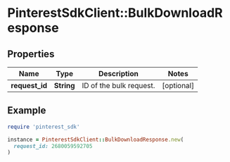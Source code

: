 # PinterestSdkClient::BulkDownloadResponse

## Properties

| Name | Type | Description | Notes |
| ---- | ---- | ----------- | ----- |
| **request_id** | **String** | ID of the bulk request. | [optional] |

## Example

```ruby
require 'pinterest_sdk'

instance = PinterestSdkClient::BulkDownloadResponse.new(
  request_id: 2680059592705
)
```

